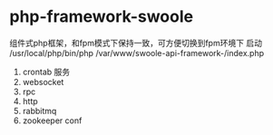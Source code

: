 # php-framework-swoole
组件式php框架，和fpm模式下保持一致，可方便切换到fpm环境下
启动  /usr/local/php/bin/php /var/www/swoole-api-framework-/index.php


1. crontab 服务
2. websocket
3. rpc
4. http
5. rabbitmq
6. zookeeper conf
